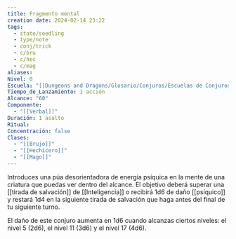 ```yaml
---
title: Fragmento mental
creation date: 2024-02-14 23:22
tags:
  - state/seedling
  - type/note
  - conj/trick
  - c/bru
  - c/hec
  - c/mag
aliases: 
Nivel: 0
Escuela: "[[Dungeons and Dragons/Glosario/Conjuros/Escuelas de Conjuros/Encantamiento]]"
Tiempo_de_Lanzamiento: 1 acción
Alcance: "60"
Componente:
  - "[[Verbal]]"
Duración: 1 asalto
Ritual: 
Concentración: false
Clases:
  - "[[Brujo]]"
  - "[[Hechicero]]"
  - "[[Mago]]"
---
```

Introduces una púa desorientadora de energía psíquica en la mente de una criatura que puedas ver dentro del alcance. El objetivo deberá superar una [[tirada de salvación]] de [[Inteligencia]] o recibirá 1d6 de daño [[psíquico]] y restará 1d4 en la siguiente tirada de salvación que haga antes del final de tu siguiente turno.

El daño de este conjuro aumenta en 1d6 cuando alcanzas ciertos niveles: el nivel 5 (2d6), el nivel 11 (3d6) y el nivel 17 (4d6).